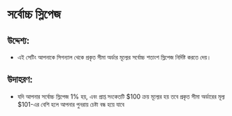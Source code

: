 # **সর্বোচ্চ স্লিপেজ**

## উদ্দেশ্য: 

- এই সেটিং আপনাকে সিগন্যাল থেকে প্রকৃত সীমা অর্ডার মূল্যের সর্বোচ্চ শতাংশ স্লিপেজ নির্দিষ্ট করতে দেয়।

## উদাহরণ:

- যদি আপনার সর্বোচ্চ স্লিপেজ 1% হয়, এবং প্রাপ্ত সংকেতটি $100 ক্রয় মূল্যের হয় তবে প্রকৃত সীমা অর্ডারের মূল্য $101-এর বেশি হলে আপনার পুনরায় চেষ্টা বন্ধ হয়ে যাবে 

